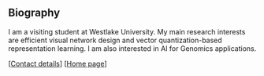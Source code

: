 ## Biography

I am a visiting student at Westlake University. My main research interests are efficient visual network design and vector quantization-based representation learning. I am also interested in AI for Genomics applications.

[[Contact details](wangzedong@westlake.edu.cn)]
[[Home page](https://jacky1128.github.io/)]

